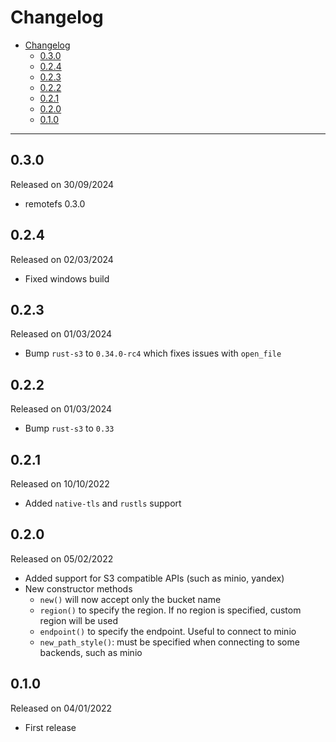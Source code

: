 # Changelog

- [Changelog](#changelog)
  - [0.3.0](#030)
  - [0.2.4](#024)
  - [0.2.3](#023)
  - [0.2.2](#022)
  - [0.2.1](#021)
  - [0.2.0](#020)
  - [0.1.0](#010)

---

## 0.3.0

Released on 30/09/2024

- remotefs 0.3.0

## 0.2.4

Released on 02/03/2024

- Fixed windows build

## 0.2.3

Released on 01/03/2024

- Bump `rust-s3` to `0.34.0-rc4` which fixes issues with `open_file`

## 0.2.2

Released on 01/03/2024

- Bump `rust-s3` to `0.33`

## 0.2.1

Released on 10/10/2022

- Added `native-tls` and `rustls` support

## 0.2.0

Released on 05/02/2022

- Added support for S3 compatible APIs (such as minio, yandex)
- New constructor methods
  - `new()` will now accept only the bucket name
  - `region()` to specify the region. If no region is specified, custom region will be used
  - `endpoint()` to specify the endpoint. Useful to connect to minio
  - `new_path_style()`: must be specified when connecting to some backends, such as minio

## 0.1.0

Released on 04/01/2022

- First release
